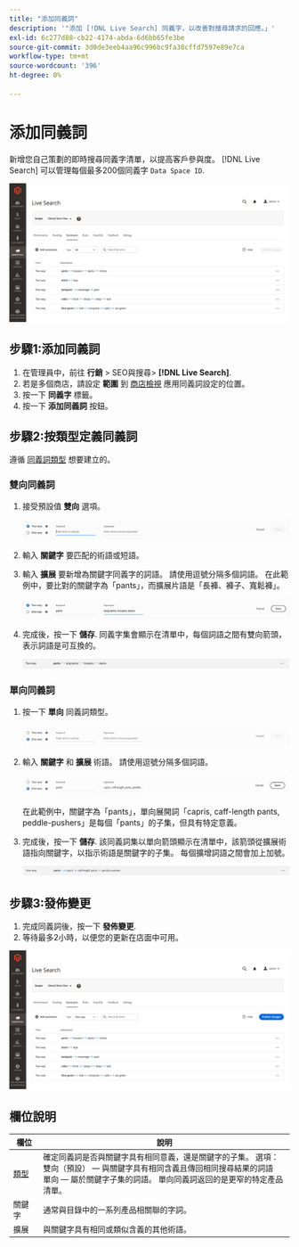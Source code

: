 ```yaml
---
title: "添加同義詞"
description: '"添加 [!DNL Live Search] 同義字，以改善對搜尋請求的回應。」'
exl-id: 6c277d88-cb22-4174-abda-6d6bb65fe3be
source-git-commit: 3d0de3eeb4aa96c996bc9fa38cffd7597e89e7ca
workflow-type: tm+mt
source-wordcount: '396'
ht-degree: 0%

---
```


# 添加同義詞

新增您自己策劃的即時搜尋同義字清單，以提高客戶參與度。 [!DNL Live Search] 可以管理每個最多200個同義字 `Data Space ID`.

![[!DNL Live Search] 同義詞](assets/synonym-workspace.png)

## 步驟1:添加同義詞

1. 在管理員中，前往 **行銷** > SEO與搜尋> **[!DNL Live Search]**.
1. 若是多個商店，請設定 **範圍** 到 [商店檢視](https://experienceleague.adobe.com/docs/commerce-admin/start/setup/websites-stores-views.html#scope-settings) 應用同義詞設定的位置。
1. 按一下 **同義字** 標籤。
1. 按一下 **添加同義詞** 按鈕。

## 步驟2:按類型定義同義詞

遵循 [同義詞類型](synonyms-type.md) 想要建立的。

### 雙向同義詞

1. 接受預設值 **雙向** 選項。

   ![添加雙向同義詞](assets/synonym-add-two-way.png)


1. 輸入 **關鍵字** 要匹配的術語或短語。
1. 輸入 **擴展** 要新增為關鍵字同義字的詞語。 請使用逗號分隔多個詞語。
在此範例中，要比對的關鍵字為「pants」，而擴展片語是「長褲、褲子、寬鬆褲」。

   ![雙向同義詞示例](assets/synonym-add-two-way-example.png)

1. 完成後，按一下 **儲存**.
同義字集會顯示在清單中，每個詞語之間有雙向箭頭，表示詞語是可互換的。

   ![雙向同義詞](assets/synonym-two-way.png)

### 單向同義詞

1. 按一下 **單向** 同義詞類型。

   ![添加單向同義詞](assets/synonym-add-one-way.png)

1. 輸入 **關鍵字** 和 **擴展** 術語。 請使用逗號分隔多個詞語。

   ![單向同義詞示例](assets/synonym-add-one-way-example.png)

   在此範例中，關鍵字為「pants」，單向展開詞「capris, caff-length pants, peddle-pushers」是每個「pants」的子集，但具有特定意義。

1. 完成後，按一下 **儲存**.
該同義詞集以單向箭頭顯示在清單中，該箭頭從擴展術語指向關鍵字，以指示術語是關鍵字的子集。 每個擴增詞語之間會加上加號。

   ![單向同義詞](assets/synonym-one-way.png)

## 步驟3:發佈變更

1. 完成同義詞後，按一下 **發佈變更**.
1. 等待最多2小時，以便您的更新在店面中可用。

![發佈變更](assets/synonym-publish.png)

## 欄位說明

| 欄位 | 說明 |
|--- |--- |
| [類型](synonyms.md) | 確定同義詞是否與關鍵字具有相同意義，還是關鍵字的子集。 選項：<br />雙向（預設） — 與關鍵字具有相同含義且傳回相同搜尋結果的詞語<br />單向 — 屬於關鍵字子集的詞語。 單向同義詞返回的是更窄的特定產品清單。 |
| 關鍵字 | 通常與目錄中的一系列產品相關聯的字詞。 |
| 擴展 | 與關鍵字具有相同或類似含義的其他術語。 |
